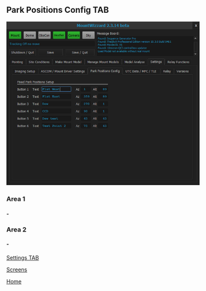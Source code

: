 ## Park Positions Config TAB

<img src="../pics/tab_settings_parkpositionsconfig.png"/>

### Area 1

#### -

### Area 2

#### -

[Settings TAB](11start06.md)

[Screens](11start00.md)

[Home](00home.md)